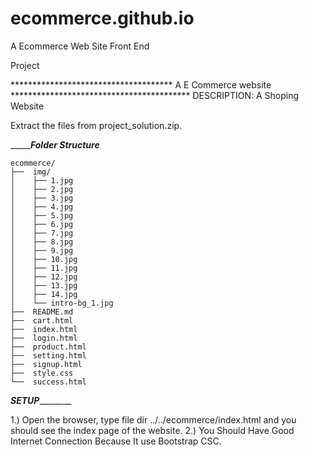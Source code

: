 # ecommerce.github.io

A Ecommerce Web Site Front End

Project

************************************* A E Commerce website *****************************************
DESCRIPTION: A Shoping Website

Extract the files from project_solution.zip.

______________________________________________________Folder Structure_________________________________________________
	
	
	ecommerce/
	├──  img/
	│    ├── 1.jpg
	│    ├── 2.jpg
	│    ├── 3.jpg
	│    ├── 4.jpg
	│    ├── 5.jpg
	│    ├── 6.jpg
	│    ├── 7.jpg
	│    ├── 8.jpg
	│    ├── 9.jpg
	│    ├── 10.jpg
	│    ├── 11.jpg
	│    ├── 12.jpg
	│    ├── 13.jpg
	│    ├── 14.jpg
	│    └── intro-bg_1.jpg
	├──  README.md
	├──  cart.html
	├──  index.html 
	├──  login.html
	├──  product.html
	├──  setting.html
	├──  signup.html
	├──  style.css
	└──  success.html	



___________________________________________________SETUP___________________________________________________________
	
1.) Open the browser, type file dir ../../ecommerce/index.html and you should see the index page of the website.
2.) You Should Have Good Internet Connection Because It use Bootstrap CSC.
